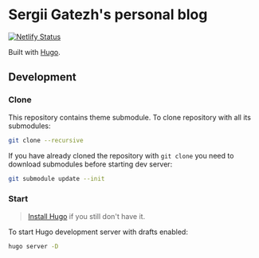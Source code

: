# Sergii Gatezh's personal blog

[![Netlify Status](https://api.netlify.com/api/v1/badges/2d11f6b1-6693-4f77-aaa3-bbb1d1b0a36d/deploy-status)](https://app.netlify.com/sites/gatezh/deploys)

Built with [Hugo](https://gohugo.io/).


## Development

### Clone

This repository contains theme submodule. To clone repository with all its submodules:

```sh
git clone --recursive
```

If you have already cloned the repository with `git clone` you need to download submodules before starting dev server:

```sh
git submodule update --init
```

### Start

>[Install Hugo](https://gohugo.io/getting-started/installing/) if you still don't have it.

To start Hugo development server with drafts enabled:

```sh
hugo server -D
```
